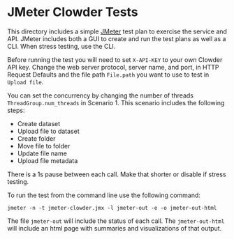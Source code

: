 # JMeter Clowder Tests

This directory includes a simple [JMeter](https://jmeter.apache.org/) test plan to exercise the service and API.
JMeter includes both a GUI to create and run the test plans as well as a CLI. When stress testing, use the CLI.

Before running the test you will need to set `X-API-KEY` to your own Clowder API key. Change the web server protocol, 
server name, and port, in HTTP Request Defaults and the file path `File.path` you want to use to test in `Upload file`.

You can set the concurrency by changing the number of threads `ThreadGroup.num_threads` in Scenario 1.
This scenario includes the following steps:
- Create dataset
- Upload file to dataset
- Create folder
- Move file to folder
- Update file name
- Upload file metadata

There is a 1s pause between each call. Make that shorter or disable if stress testing.

To run the test from the command line use the following command:

`jmeter -n -t jmeter-clowder.jmx -l jmeter-out -e -o jmeter-out-html`

The file `jmeter-out` will include the status of each call. 
The `jmeter-out-html` will include an html page with summaries and visualizations of that output.